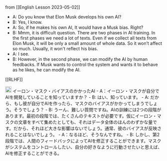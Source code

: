 
from [[English Lesson 2023-05-02]]
- A: Do you know that Elon Musk develops his own AI?
- B: Yes, I know.
- A: So, if he makes his own AI, It would have a Musk bias. Right?
- B: Mmm, it is difficult question. There are two phases in AI training. In the first phases we need a lot of texts. Even if we collect all texts from Elon Musk, it will be only a small amount of whole data. So it won’t affect so much. Usually, it won't reflect his bias.
- A: I see.
- B: However, in the second phase, we can modify the AI by human feedbacks. If Musk wants to control the system and wants it to behave as he likes, he can modify the AI.

[[RLHF]]

<img src='https://scrapbox.io/api/pages/nishio/enjabelow/icon' alt='enjabelow.icon' height="19.5"/>
イーロン・マスク・バイアスのかかったAI
- A：イーロン・マスクが自分でAIを開発していることを知っていますか？
- B: はい、知っています。
- A: だから、もし彼が自分でAIを作ったら、マスクのバイアスがかかってしまうでしょう。そうでしょう？
- B: うーん、難しい質問ですね。AIの訓練には2つの段階があります。最初の段階では、たくさんのテキストが必要です。仮にイーロン・マスクの文章をすべて集めたとしても、それはデータ全体のほんのわずかな量です。だから、それほど大きな影響はないでしょう。通常、彼のバイアスが反映されることはないでしょう。
- A：なるほど、そうなんですね。
- B: しかし、第2段階では、人間のフィードバックによってAIを修正することができます。マスクがシステムをコントロールしたい、自分の好きなように行動させたいと思えば、AIを修正することができる。
